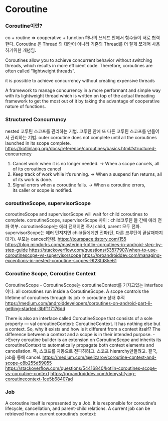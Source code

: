 # Coroutine

### Coroutine이란?

co + routine => cooperative + function
하나의 쓰레드 안에서 함수들이 서로 협력한다.
Coroutine 은 Thread 의 대안이 아니라 기존의 Thread를 더 잘게 쪼개어 사용하기위한 개념임.

Coroutines allow you to achieve concurrent behavior without switching threads, which results in more efficient code. Therefore, coroutines are often called “lightweight threads”.

it is possible to achieve concurrency without creating expensive threads

A framework to manage concurrency in a more performant and simple way with its lightweight thread which is written on top of the actual threading framework to get the most out of it by taking the advantage of cooperative nature of functions.


### Structured Concurruncy

nested 코루틴 스코프를 관리하는 기법. 코루틴 안에 또 다른 코루틴 스코프를 만들어서 관리하는 기법.
outer coroutine does not complete until all the coroutines launched in its scope complete. 
https://kotlinlang.org/docs/reference/coroutines/basics.html#structured-concurrency

1. Cancel work when it is no longer needed. ->  When a scope cancels, all of its coroutines cancel
2. Keep track of work while it’s running. ->  When a suspend fun returns, all of its work is done.
3. Signal errors when a coroutine fails. -> When a coroutine errors, its caller or scope is notified.


### coroutineScope, supervisorScope 

coroutineScope and supervisorScope will wait for child coroutines to complete.
coroutineScope, supervisorScope 차이 : child코루틴 들 간에 에러 전파 여부.
coroutineScope는 에러 던져지면 즉시 child, parent 모두 전파.
supervisorScope는 에러 던져지면 child들에게만 전파(단, 다른 코루틴이 끝날때까지 대기). 부모는 cancecl안됨.
https://tourspace.tistory.com/155
https://blog.mindorks.com/mastering-kotlin-coroutines-in-android-step-by-step-guide
https://stackoverflow.com/questions/53577907/when-to-use-coroutinescope-vs-supervisorscope
https://proandroiddev.com/managing-exceptions-in-nested-coroutine-scopes-9f23fd85e61


### Coroutine Scope, Coroutine Context

CoroutineScope -
CoroutineScope는 coroutineContext를 가지고있는 interface이다.
all coroutines run inside a CoroutineScope. A scope controls the lifetime of coroutines through its job -> coroutine 상태 추적
https://medium.com/androiddevelopers/coroutines-on-android-part-ii-getting-started-3bff117176dd

There is also an interface called CoroutineScope that consists of a sole property — val coroutineContext: CoroutineContext. It has nothing else but a context. So, why it exists and how is it different from a context itself? The difference between a context and a scope is in their intended purpose.
->Every coroutine builder is an extension on CoroutineScope and inherits its coroutineContext to automatically propagate both context elements and cancellation.
즉, 스코프를 자동으로 전파하려고. 스코프 hierarchy만들려고. 결국, job을 통해 cancel.
https://medium.com/@elizarov/coroutine-context-and-scope-c8b255d59055
https://stackoverflow.com/questions/54416840/kotlin-coroutines-scope-vs-coroutine-context
https://proandroiddev.com/demystifying-coroutinecontext-1ce5b68407ad


### Job
A coroutine itself is represented by a Job. It is responsible for coroutine’s lifecycle, cancellation, and parent-child relations. A current job can be retrieved from a current coroutine’s context:


